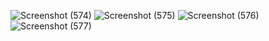 ![Screenshot (574)](https://user-images.githubusercontent.com/113850768/205517023-02075961-d287-4c85-b97c-b43a3c98e1c8.png)
![Screenshot (575)](https://user-images.githubusercontent.com/113850768/205517027-38edb5a1-90ba-489f-a824-0d0364b1bf90.png)
![Screenshot (576)](https://user-images.githubusercontent.com/113850768/205517030-56ab6292-c8c6-4004-865f-8562b239cb35.png)
![Screenshot (577)](https://user-images.githubusercontent.com/113850768/205517037-447ef1a7-4476-41fa-b304-aa7e40266afb.png)
